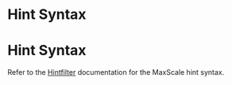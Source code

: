 
# Hint Syntax

# Hint Syntax


Refer to the [Hintfilter](../mariadb-maxscale-23-02-filters/mariadb-maxscale-2302-hintfilter.md) documentation for the
MaxScale hint syntax.
